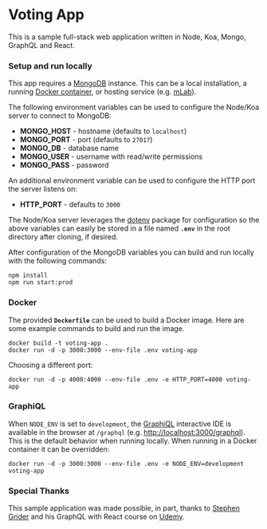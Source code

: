 # Voting App

This is a sample full-stack web application written in Node, Koa, Mongo, GraphQL and React.

### Setup and run locally

This app requires a [MongoDB](https://www.mongodb.com/) instance.  This can be a local installation,
a running [Docker container](https://hub.docker.com/_/mongo/),
or hosting service (e.g. [mLab](https://mlab.com/)).

The following environment variables can be used to configure the Node/Koa server to connect to MongoDB:
- **MONGO_HOST** - hostname (defaults to `localhost`)
- **MONGO_PORT** - port (defaults to `27017`)
- **MONGO_DB** - database name
- **MONGO_USER** - username with read/write permissions
- **MONGO_PASS** - password

An additional environment variable can be used to configure the HTTP port the server listens on:
- **HTTP_PORT** - defaults to `3000`

The Node/Koa server leverages the [dotenv](https://www.npmjs.com/package/dotenv) package for configuration so the above
variables can easily be stored in a file named **`.env`** in the root directory after cloning, if desired.

After configuration of the MongoDB variables you can build and run locally with the following commands:
```
npm install
npm run start:prod
```

### Docker

The provided **`Dockerfile`** can be used to build a Docker image.  Here are some example commands to build and run the image.
```
docker build -t voting-app .
docker run -d -p 3000:3000 --env-file .env voting-app
```

Choosing a different port:
```
docker run -d -p 4000:4000 --env-file .env -e HTTP_PORT=4000 voting-app
```

### GraphiQL

When `NODE_ENV` is set to `development`, the [GraphiQL](https://github.com/graphql/graphiql) interactive IDE is available in the browser at `/graphql`
(e.g. [http://localhost:3000/graphql](http://localhost:3000/graphql)).  This is the default behavior when running locally.
When running in a Docker container it can be overridden:
```
docker run -d -p 3000:3000 --env-file .env -e NODE_ENV=development voting-app
```

### Special Thanks

This sample application was made possible, in part, thanks to [Stephen Grider](https://github.com/StephenGrider)
and his GraphQL with React course on [Udemy](https://www.udemy.com/graphql-with-react-course/).